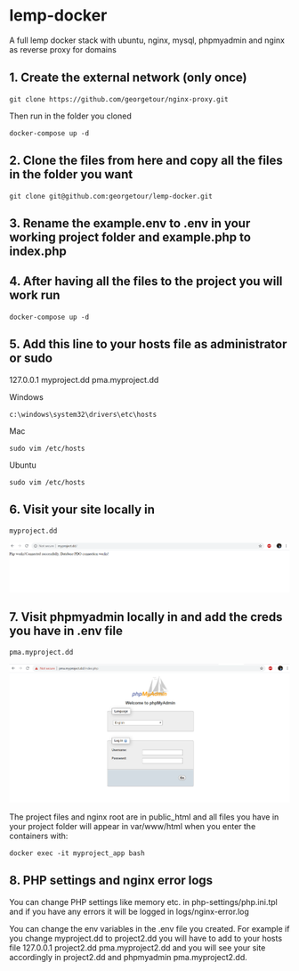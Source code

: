 # lemp-docker
A full lemp docker stack with ubuntu, nginx, mysql, phpmyadmin and nginx as reverse proxy for domains


## 1. Create the external network (only once)
```
git clone https://github.com/georgetour/nginx-proxy.git
```

Then run in the folder you cloned
```
docker-compose up -d
```

## 2. Clone the files from here and copy all the files in the folder you want 
```
git clone git@github.com:georgetour/lemp-docker.git
```

## 3. Rename the example.env to .env in your working project folder and example.php to index.php

## 4. After having all the files to the project you will work run
```
docker-compose up -d
```

## 5. Add this line to your hosts file as administrator or sudo
127.0.0.1 myproject.dd pma.myproject.dd

Windows
```
c:\windows\system32\drivers\etc\hosts
```
Mac
```
sudo vim /etc/hosts
```
Ubuntu
```
sudo vim /etc/hosts
```

## 6. Visit your site locally in 
```
myproject.dd
```

<img src="first-screen.png">

## 7. Visit phpmyadmin locally in and add the creds you have in .env file
```
pma.myproject.dd
```
<img src="phpmyadmin.png">

The project files and nginx root are in public_html and all files you have in your project folder
will appear in var/www/html when you enter the containers with:
```
docker exec -it myproject_app bash
```

## 8. PHP settings and nginx error logs
You can change PHP settings like memory etc. in php-settings/php.ini.tpl and if you have any errors
it will be logged in logs/nginx-error.log


You can change the env variables in the .env file you created. For example if you change myproject.dd to 
project2.dd you will have to add to your hosts file 127.0.0.1 project2.dd pma.myproject2.dd and you
will see your site accordingly in project2.dd and phpmyadmin pma.myproject2.dd.